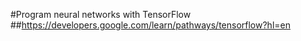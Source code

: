 #Program neural networks with TensorFlow
##https://developers.google.com/learn/pathways/tensorflow?hl=en
